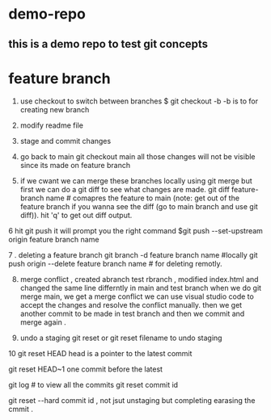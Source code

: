 # demo-repo
## this is a demo repo to test git concepts

# feature branch 

1. use checkout to switch between branches
$ git checkout -b <feature branch name>
-b is to for creating new branch 

2. modify readme file 
3. stage and commit changes 

4. go back to main 
git checkout main all those changes will not be visible since its made on feature branch 

 5. if we cwant we can merge these branches locally using git merge but first we can do a git diff to see what changes are made. 
 git diff feature-branch name # comapres the feature to main 
 (note: get out of the feature branch if you wanna see the diff (go to main branch and use git diff)). 
 hit 'q' to get out diff output. 

 6 hit git push 
 it will prompt  you the right command 
 $git push --set-upstream origin feature branch name
 

7 . deleting a feature branch 
git branch -d feature branch name #locally
git push origin --delete feature branch name # for deleting remotly.



8. merge conflict , created abranch test rbranch , modified index.html and changed the same line
differntly in main and test branch 
when we do git merge main, we get a merge conflict
we can use visual studio code to accept the changes and resolve the conflict manually.
then we get another commit to be made in test branch and then we commit and merge again .


9. undo a staging 
git reset or 
git reset filename 
to undo staging

10 git reset HEAD 
head is a pointer to the latest commit 

git reset HEAD~1 
one commit before the latest

git log # to view all the commits 
 git reset commit id 

 git reset --hard commit id , not jsut unstaging but completing earasing the cmmit .
 